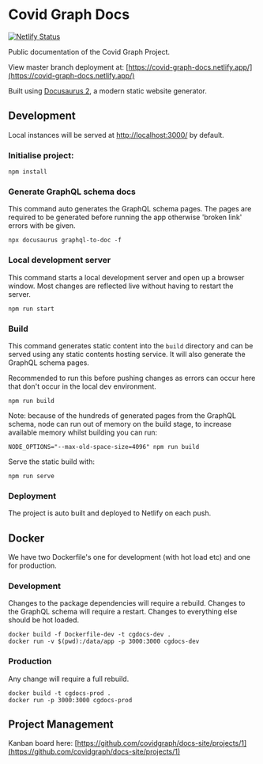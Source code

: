 # Covid Graph Docs

[![Netlify Status](https://api.netlify.com/api/v1/badges/31a99f8b-c0a9-43cb-9df4-b46811d118c2/deploy-status)](https://app.netlify.com/sites/covid-graph-docs/deploys)

Public documentation of the Covid Graph Project.

View master branch deployment at: [https://covid-graph-docs.netlify.app/](https://covid-graph-docs.netlify.app/)

Built using [Docusaurus 2](https://v2.docusaurus.io/), a modern static website generator.

## Development

Local instances will be served at [http://localhost:3000/](http://localhost:3000/) by default.

### Initialise project:

```console
npm install
```

### Generate GraphQL schema docs

This command auto generates the GraphQL schema pages. The pages are required to be generated before running the app otherwise 'broken link' errors with be given.

```console
npx docusaurus graphql-to-doc -f
```

### Local development server

This command starts a local development server and open up a browser window. Most changes are reflected live without having to restart the server.

```console
npm run start
```

### Build

This command generates static content into the `build` directory and can be served using any static contents hosting service. It will also generate the GraphQL schema pages.

Recommended to run this before pushing changes as errors can occur here that don't occur in the local dev environment.

```console
npm run build
```

Note: because of the hundreds of generated pages from the GraphQL schema, node can run out of memory on the build stage, to increase available memory whilst building you can run:

```console
NODE_OPTIONS="--max-old-space-size=4096" npm run build
```

Serve the static build with:

```console
npm run serve
```

### Deployment

The project is auto built and deployed to Netlify on each push.

## Docker

We have two Dockerfile's one for development (with hot load etc) and one for production.

### Development

Changes to the package dependencies will require a rebuild. Changes to the GraphQL schema will require a restart. Changes to everything else should be hot loaded.

```console
docker build -f Dockerfile-dev -t cgdocs-dev .
docker run -v $(pwd):/data/app -p 3000:3000 cgdocs-dev
```

### Production

Any change will require a full rebuild.

```console
docker build -t cgdocs-prod .
docker run -p 3000:3000 cgdocs-prod
```

## Project Management

Kanban board here: [https://github.com/covidgraph/docs-site/projects/1](https://github.com/covidgraph/docs-site/projects/1)